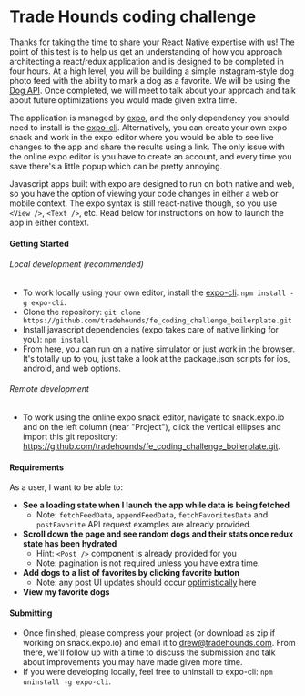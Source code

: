 # Trade Hounds coding challenge

Thanks for taking the time to share your React Native expertise with us! The point of this test is to help us get an understanding of how you approach architecting a react/redux application and is designed to be completed in four hours. At a high level, you will be building a simple instagram-style dog photo feed with the ability to mark a dog as a favorite. We will be using the [Dog API](https://docs.thedogapi.com/). Once completed, we will meet to talk about your approach and talk about future optimizations you would made given extra time.

The application is managed by [expo](https://docs.expo.io/), and the only dependency you should need to install is the [expo-cli](https://docs.expo.io/workflow/expo-cli/). Alternatively, you can create your own expo snack and work in the expo editor where you would be able to see live changes to the app and share the results using a link. The only issue with the online expo editor is you have to create an account, and every time you save there's a little popup which can be pretty annoying.

Javascript apps built with expo are designed to run on both native and web, so you have the option of viewing your code changes in either a web or mobile context. The expo syntax is still react-native though, so you use `<View />`, `<Text />`, etc. Read below for instructions on how to launch the app in either context.

#### Getting Started
###### Local development (recommended)
- To work locally using your own editor, install the [expo-cli](https://docs.expo.io/workflow/expo-cli/): `npm install -g expo-cli`.
- Clone the repository: `git clone https://github.com/tradehounds/fe_coding_challenge_boilerplate.git`
- Install javascript dependencies (expo takes care of native linking for you): `npm install`
- From here, you can run on a native simulator or just work in the browser. It's totally up to you, just take a look at the package.json scripts for ios, android, and web options.
###### Remote development
- To work using the online expo snack editor, navigate to snack.expo.io and on the left column (near "Project"), click the vertical ellipses and import this git repository: https://github.com/tradehounds/fe_coding_challenge_boilerplate.git.

#### Requirements
As a user, I want to be able to:
- **See a loading state when I launch the app while data is being fetched**
  - Note: `fetchFeedData`, `appendFeedData`, `fetchFavoritesData` and `postFavorite` API request examples are already provided.
- **Scroll down the page and see random dogs and their stats once redux state has been hydrated**
  - Hint: `<Post />` component is already provided for you
  - Note: pagination is not required unless you have extra time.
- **Add dogs to a list of favorites by clicking favorite button**
  - Note: any post UI updates should occur [optimistically](https://blog.bitsrc.io/building-an-optimistic-user-interface-in-react-b943656e75e3) here
- **View my favorite dogs**

#### Submitting
- Once finished, please compress your project (or download as zip if working on snack.expo.io) and email it to drew@tradehounds.com. From there, we'll follow up with a time to discuss the submission and talk about improvements you may have made given more time.
- If you were developing locally, feel free to uninstall to expo-cli: `npm uninstall -g expo-cli`.